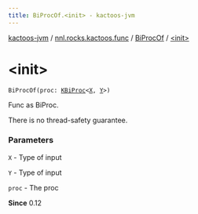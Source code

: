 ```yaml
---
title: BiProcOf.<init> - kactoos-jvm
---
```


[kactoos-jvm](../../index.html) / [nnl.rocks.kactoos.func](../index.html) / [BiProcOf](index.html) / [&lt;init&gt;](./-init-.html)

# &lt;init&gt;

`BiProcOf(proc: `[`KBiProc`](../../nnl.rocks.kactoos/-k-bi-proc.html)`<`[`X`](index.html#X)`, `[`Y`](index.html#Y)`>)`

Func as BiProc.

There is no thread-safety guarantee.

### Parameters

`X` - Type of input

`Y` - Type of input

`proc` - The proc

**Since**
0.12

